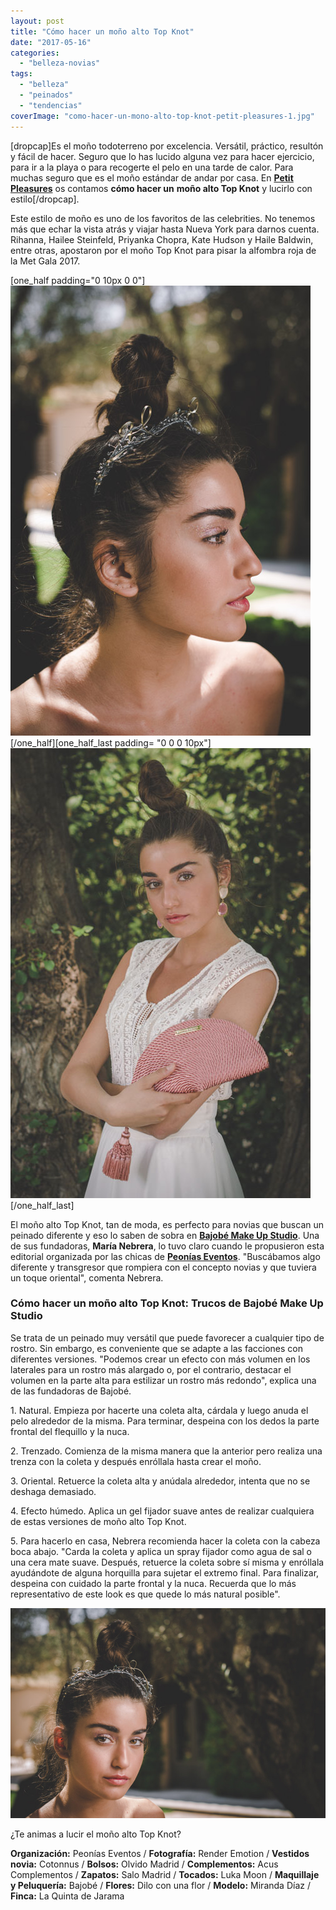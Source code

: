 ```yaml
---
layout: post
title: "Cómo hacer un moño alto Top Knot"
date: "2017-05-16"
categories: 
  - "belleza-novias"
tags: 
  - "belleza"
  - "peinados"
  - "tendencias"
coverImage: "como-hacer-un-mono-alto-top-knot-petit-pleasures-1.jpg"
---
```


\[dropcap\]Es el moño todoterreno por excelencia. Versátil, práctico, resultón y fácil de hacer. Seguro que lo has lucido alguna vez para hacer ejercicio, para ir a la playa o para recogerte el pelo en una tarde de calor. Para muchas seguro que es el moño estándar de andar por casa. En [**Petit Pleasures**](https://petitpleasures.com) os contamos **cómo hacer un** **moño alto Top Knot** y lucirlo con estilo\[/dropcap\].

Este estilo de moño es uno de los favoritos de las celebrities. No tenemos más que echar la vista atrás y viajar hasta Nueva York para darnos cuenta. Rihanna, Hailee Steinfeld, Priyanka Chopra, Kate Hudson y Haile Baldwin, entre otras, apostaron por el moño Top Knot para pisar la alfombra roja de la Met Gala 2017.

\[one\_half padding="0 10px 0 0"\]![cómo hacer un moño alto top knot](/images/como-hacer-un-mono-alto-top-knot-petit-pleasures-2.jpg)\[/one\_half\]\[one\_half\_last padding= "0 0 0 10px"\]![cómo hacer un moño alto top knot](/images/como-hacer-un-mono-alto-top-knot-petit-pleasures-3.jpg)\[/one\_half\_last\]

El moño alto Top Knot, tan de moda, es perfecto para novias que buscan un peinado diferente y eso lo saben de sobra en [**Bajobé Make Up Studio**](http://bajobe.com). Una de sus fundadoras, **María Nebrera**, lo tuvo claro cuando le propusieron esta editorial organizada por las chicas de [**Peonías Eventos**](http://www.peoniaseventos.com). "Buscábamos algo diferente y transgresor que rompiera con el concepto novias y que tuviera un toque oriental", comenta Nebrera.

### Cómo hacer un moño alto Top Knot: Trucos de Bajobé Make Up Studio

Se trata de un peinado muy versátil que puede favorecer a cualquier tipo de rostro. Sin embargo, es conveniente que se adapte a las facciones con diferentes versiones. "Podemos crear un efecto con más volumen en los laterales para un rostro más alargado o, por el contrario, destacar el volumen en la parte alta para estilizar un rostro más redondo", explica una de las fundadoras de Bajobé.

1\. Natural. Empieza por hacerte una coleta alta, cárdala y luego anuda el pelo alrededor de la misma. Para terminar, despeina con los dedos la parte frontal del flequillo y la nuca.

2\. Trenzado. Comienza de la misma manera que la anterior pero realiza una trenza con la coleta y después enróllala hasta crear el moño.

3\. Oriental. Retuerce la coleta alta y anúdala alrededor, intenta que no se deshaga demasiado.

4\. Efecto húmedo. Aplica un gel fijador suave antes de realizar cualquiera de estas versiones de moño alto Top Knot.

5\. Para hacerlo en casa, Nebrera recomienda hacer la coleta con la cabeza boca abajo. "Carda la coleta y aplica un spray fijador como agua de sal o una cera mate suave. Después, retuerce la coleta sobre sí misma y enróllala ayudándote de alguna horquilla para sujetar el extremo final. Para finalizar, despeina con cuidado la parte frontal y la nuca. Recuerda que lo más representativo de este look es que quede lo más natural posible".

![cómo hacer un moño alto top knot](/images/como-hacer-un-mono-alto-top-knot-petit-pleasures-4.jpg)

¿Te animas a lucir el moño alto Top Knot?

**Organización:** Peonías Eventos / **Fotografía:** Render Emotion / **Vestidos novia:** Cotonnus / **Bolsos:** Olvido Madrid / **Complementos:** Acus Complementos / **Zapatos:** Salo Madrid / **Tocados:** Luka Moon / **Maquillaje y Peluquería:** Bajobé / **Flores:** Dilo con una flor / **Modelo:** Miranda Díaz / **Finca:** La Quinta de Jarama
